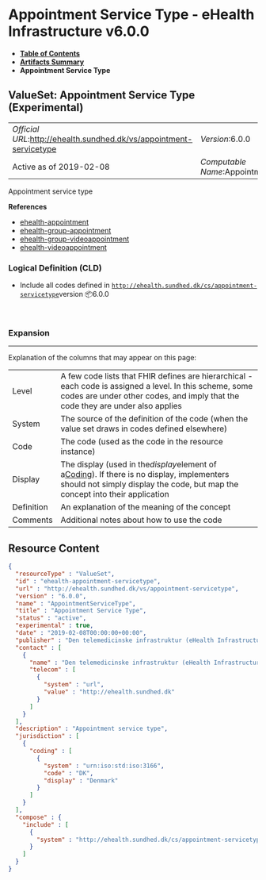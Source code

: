 # Appointment Service Type - eHealth Infrastructure v6.0.0

* [**Table of Contents**](toc.md)
* [**Artifacts Summary**](artifacts.md)
* **Appointment Service Type**

## ValueSet: Appointment Service Type (Experimental) 

| | |
| :--- | :--- |
| *Official URL*:http://ehealth.sundhed.dk/vs/appointment-servicetype | *Version*:6.0.0 |
| Active as of 2019-02-08 | *Computable Name*:AppointmentServiceType |

 
Appointment service type 

 **References** 

* [ehealth-appointment](StructureDefinition-ehealth-appointment.md)
* [ehealth-group-appointment](StructureDefinition-ehealth-group-appointment.md)
* [ehealth-group-videoappointment](StructureDefinition-ehealth-group-videoappointment.md)
* [ehealth-videoappointment](StructureDefinition-ehealth-videoappointment.md)

### Logical Definition (CLD)

* Include all codes defined in [`http://ehealth.sundhed.dk/cs/appointment-servicetype`](CodeSystem-ehealth-appointment-servicetype.md)version 📦6.0.0

 

### Expansion

-------

 Explanation of the columns that may appear on this page: 

| | |
| :--- | :--- |
| Level | A few code lists that FHIR defines are hierarchical - each code is assigned a level. In this scheme, some codes are under other codes, and imply that the code they are under also applies |
| System | The source of the definition of the code (when the value set draws in codes defined elsewhere) |
| Code | The code (used as the code in the resource instance) |
| Display | The display (used in the*display*element of a[Coding](http://hl7.org/fhir/R4/datatypes.html#Coding)). If there is no display, implementers should not simply display the code, but map the concept into their application |
| Definition | An explanation of the meaning of the concept |
| Comments | Additional notes about how to use the code |



## Resource Content

```json
{
  "resourceType" : "ValueSet",
  "id" : "ehealth-appointment-servicetype",
  "url" : "http://ehealth.sundhed.dk/vs/appointment-servicetype",
  "version" : "6.0.0",
  "name" : "AppointmentServiceType",
  "title" : "Appointment Service Type",
  "status" : "active",
  "experimental" : true,
  "date" : "2019-02-08T00:00:00+00:00",
  "publisher" : "Den telemedicinske infrastruktur (eHealth Infrastructure)",
  "contact" : [
    {
      "name" : "Den telemedicinske infrastruktur (eHealth Infrastructure)",
      "telecom" : [
        {
          "system" : "url",
          "value" : "http://ehealth.sundhed.dk"
        }
      ]
    }
  ],
  "description" : "Appointment service type",
  "jurisdiction" : [
    {
      "coding" : [
        {
          "system" : "urn:iso:std:iso:3166",
          "code" : "DK",
          "display" : "Denmark"
        }
      ]
    }
  ],
  "compose" : {
    "include" : [
      {
        "system" : "http://ehealth.sundhed.dk/cs/appointment-servicetype"
      }
    ]
  }
}

```
